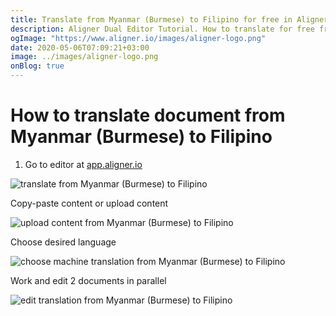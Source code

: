 ```yaml
---
title: Translate from Myanmar (Burmese) to Filipino for free in Aligner Editor
description: Aligner Dual Editor Tutorial. How to translate for free from Myanmar (Burmese) to Filipino. Aligner is multilingual document management platform. 
ogImage: "https://www.aligner.io/images/aligner-logo.png"
date: 2020-05-06T07:09:21+03:00
image: ../images/aligner-logo.png
onBlog: true
---
```


# How to translate document from Myanmar (Burmese) to Filipino

1. Go to editor at [app.aligner.io](https://app.aligner.io "Aligner App web page")

![translate from Myanmar (Burmese) to Filipino](../aligner-blank-editor.png "translate from Myanmar (Burmese) to Filipino")

Copy-paste content or upload content

![upload content from Myanmar (Burmese) to Filipino](../aligner-uploaded-document.png "upload content from Myanmar (Burmese) to Filipino")

Choose desired language

![choose machine translation from Myanmar (Burmese) to Filipino](../aligner-language-dropdown.png "choose machine translation from Myanmar (Burmese) to Filipino")

Work and edit 2 documents in parallel

![edit translation from Myanmar (Burmese) to Filipino](../aligner-double-sitded-editor.png "edit translation from Myanmar (Burmese) to Filipino")

